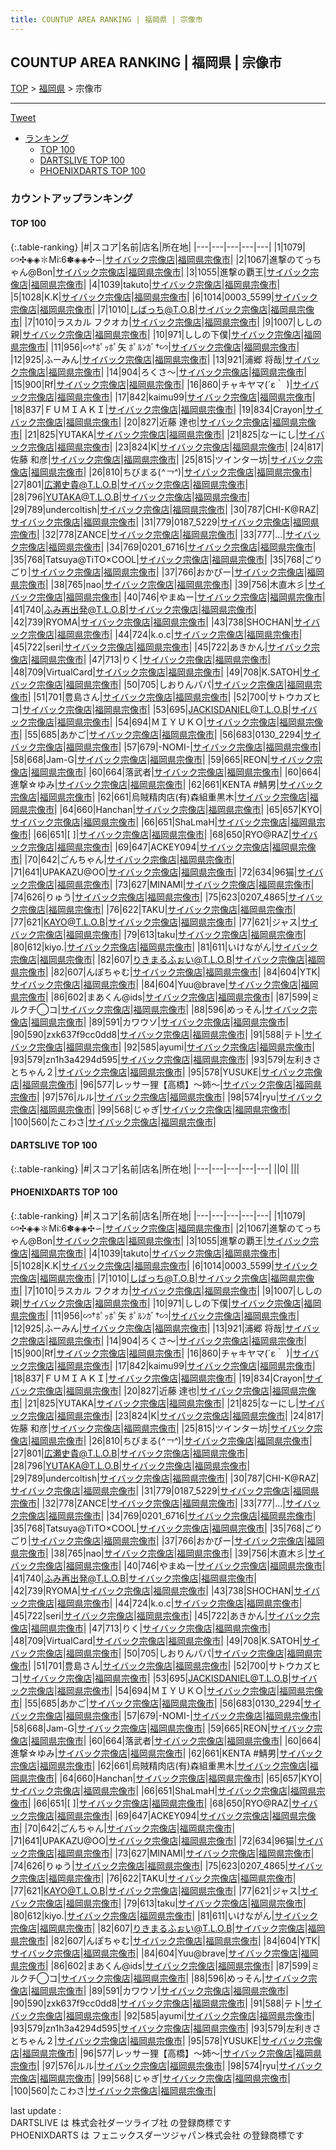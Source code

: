 ```yaml
---
title: COUNTUP AREA RANKING | 福岡県 | 宗像市
---
```

## COUNTUP AREA RANKING | 福岡県 | 宗像市

[TOP](/darts/rank/) > [福岡県](/darts/rank/福岡県/) > 宗像市

___

<a href="https://twitter.com/share?ref_src=twsrc%5Etfw" data-text="COUNTUP AREA RANKING | 福岡県宗像市" class="twitter-share-button" data-hashtags="DARTSLIVE,PHOENIXDARTS,darts,ダーツ" data-show-count="false">Tweet</a>

* [ランキング](#カウントアップランキング)
    * [TOP 100](#top-100)
    * [DARTSLIVE TOP 100](#dartslive-top-100)
    * [PHOENIXDARTS TOP 100](#phoenixdarts-top-100)

### カウントアップランキング

#### TOP 100



{:.table-ranking}
|#|スコア|名前|店名|所在地|
|---|---|---|---|---|
|1|1079|<span class="rank-name-pd">∽✣◈◈✽Mi∶6✽◈◈✣∽</span>|<a href="https://vs.phoenixdarts.com/jp/shop/shopDetailInfo/s_51515?s_seq=51515">サイバック宗像店</a>|<a href="/darts/rank/福岡県/宗像市">福岡県宗像市</a>|
|2|1067|<span class="rank-name-pd">進撃のてっちゃん@Bon</span>|<a href="https://vs.phoenixdarts.com/jp/shop/shopDetailInfo/s_51515?s_seq=51515">サイバック宗像店</a>|<a href="/darts/rank/福岡県/宗像市">福岡県宗像市</a>|
|3|1055|<span class="rank-name-pd">進撃の覇王</span>|<a href="https://vs.phoenixdarts.com/jp/shop/shopDetailInfo/s_51515?s_seq=51515">サイバック宗像店</a>|<a href="/darts/rank/福岡県/宗像市">福岡県宗像市</a>|
|4|1039|<span class="rank-name-pd">takuto</span>|<a href="https://vs.phoenixdarts.com/jp/shop/shopDetailInfo/s_51515?s_seq=51515">サイバック宗像店</a>|<a href="/darts/rank/福岡県/宗像市">福岡県宗像市</a>|
|5|1028|<span class="rank-name-pd">K.K</span>|<a href="https://vs.phoenixdarts.com/jp/shop/shopDetailInfo/s_51515?s_seq=51515">サイバック宗像店</a>|<a href="/darts/rank/福岡県/宗像市">福岡県宗像市</a>|
|6|1014|<span class="rank-name-pd">0003_5599</span>|<a href="https://vs.phoenixdarts.com/jp/shop/shopDetailInfo/s_51515?s_seq=51515">サイバック宗像店</a>|<a href="/darts/rank/福岡県/宗像市">福岡県宗像市</a>|
|7|1010|<span class="rank-name-pd">しばっち@T.O.B</span>|<a href="https://vs.phoenixdarts.com/jp/shop/shopDetailInfo/s_51515?s_seq=51515">サイバック宗像店</a>|<a href="/darts/rank/福岡県/宗像市">福岡県宗像市</a>|
|7|1010|<span class="rank-name-pd">ラスカル フクオカ</span>|<a href="https://vs.phoenixdarts.com/jp/shop/shopDetailInfo/s_51515?s_seq=51515">サイバック宗像店</a>|<a href="/darts/rank/福岡県/宗像市">福岡県宗像市</a>|
|9|1007|<span class="rank-name-pd">ししの親</span>|<a href="https://vs.phoenixdarts.com/jp/shop/shopDetailInfo/s_51515?s_seq=51515">サイバック宗像店</a>|<a href="/darts/rank/福岡県/宗像市">福岡県宗像市</a>|
|10|971|<span class="rank-name-pd">ししの下僕</span>|<a href="https://vs.phoenixdarts.com/jp/shop/shopDetailInfo/s_51515?s_seq=51515">サイバック宗像店</a>|<a href="/darts/rank/福岡県/宗像市">福岡県宗像市</a>|
|11|956|<span class="rank-name-pd">∽†ﾎﾟｯﾎﾟ矢 ﾎﾟﾙﾝｶﾞ†∽</span>|<a href="https://vs.phoenixdarts.com/jp/shop/shopDetailInfo/s_51515?s_seq=51515">サイバック宗像店</a>|<a href="/darts/rank/福岡県/宗像市">福岡県宗像市</a>|
|12|925|<span class="rank-name-pd">ふーみん</span>|<a href="https://vs.phoenixdarts.com/jp/shop/shopDetailInfo/s_51515?s_seq=51515">サイバック宗像店</a>|<a href="/darts/rank/福岡県/宗像市">福岡県宗像市</a>|
|13|921|<span class="rank-name-pd"><span class="pro-icon-pd"></span>浦郷 将哉</span>|<a href="https://vs.phoenixdarts.com/jp/shop/shopDetailInfo/s_51515?s_seq=51515">サイバック宗像店</a>|<a href="/darts/rank/福岡県/宗像市">福岡県宗像市</a>|
|14|904|<span class="rank-name-pd">ろくさ〜</span>|<a href="https://vs.phoenixdarts.com/jp/shop/shopDetailInfo/s_51515?s_seq=51515">サイバック宗像店</a>|<a href="/darts/rank/福岡県/宗像市">福岡県宗像市</a>|
|15|900|<span class="rank-name-pd">Rf</span>|<a href="https://vs.phoenixdarts.com/jp/shop/shopDetailInfo/s_51515?s_seq=51515">サイバック宗像店</a>|<a href="/darts/rank/福岡県/宗像市">福岡県宗像市</a>|
|16|860|<span class="rank-name-pd">チャキヤマ(´ε｀ )</span>|<a href="https://vs.phoenixdarts.com/jp/shop/shopDetailInfo/s_51515?s_seq=51515">サイバック宗像店</a>|<a href="/darts/rank/福岡県/宗像市">福岡県宗像市</a>|
|17|842|<span class="rank-name-pd">kaimu99</span>|<a href="https://vs.phoenixdarts.com/jp/shop/shopDetailInfo/s_51515?s_seq=51515">サイバック宗像店</a>|<a href="/darts/rank/福岡県/宗像市">福岡県宗像市</a>|
|18|837|<span class="rank-name-pd">ＦＵＭＩＡＫＩ</span>|<a href="https://vs.phoenixdarts.com/jp/shop/shopDetailInfo/s_51515?s_seq=51515">サイバック宗像店</a>|<a href="/darts/rank/福岡県/宗像市">福岡県宗像市</a>|
|19|834|<span class="rank-name-pd">Crayon</span>|<a href="https://vs.phoenixdarts.com/jp/shop/shopDetailInfo/s_51515?s_seq=51515">サイバック宗像店</a>|<a href="/darts/rank/福岡県/宗像市">福岡県宗像市</a>|
|20|827|<span class="rank-name-pd"><span class="pro-icon-pd"></span>近藤 達也</span>|<a href="https://vs.phoenixdarts.com/jp/shop/shopDetailInfo/s_51515?s_seq=51515">サイバック宗像店</a>|<a href="/darts/rank/福岡県/宗像市">福岡県宗像市</a>|
|21|825|<span class="rank-name-pd">YUTAKA</span>|<a href="https://vs.phoenixdarts.com/jp/shop/shopDetailInfo/s_51515?s_seq=51515">サイバック宗像店</a>|<a href="/darts/rank/福岡県/宗像市">福岡県宗像市</a>|
|21|825|<span class="rank-name-pd">なーにし</span>|<a href="https://vs.phoenixdarts.com/jp/shop/shopDetailInfo/s_51515?s_seq=51515">サイバック宗像店</a>|<a href="/darts/rank/福岡県/宗像市">福岡県宗像市</a>|
|23|824|<span class="rank-name-pd">K</span>|<a href="https://vs.phoenixdarts.com/jp/shop/shopDetailInfo/s_51515?s_seq=51515">サイバック宗像店</a>|<a href="/darts/rank/福岡県/宗像市">福岡県宗像市</a>|
|24|817|<span class="rank-name-pd"><span class="pro-icon-pd"></span>佐藤 和彦</span>|<a href="https://vs.phoenixdarts.com/jp/shop/shopDetailInfo/s_51515?s_seq=51515">サイバック宗像店</a>|<a href="/darts/rank/福岡県/宗像市">福岡県宗像市</a>|
|25|815|<span class="rank-name-pd">ツインター坊</span>|<a href="https://vs.phoenixdarts.com/jp/shop/shopDetailInfo/s_51515?s_seq=51515">サイバック宗像店</a>|<a href="/darts/rank/福岡県/宗像市">福岡県宗像市</a>|
|26|810|<span class="rank-name-pd">ちびまる(*^￢^*)</span>|<a href="https://vs.phoenixdarts.com/jp/shop/shopDetailInfo/s_51515?s_seq=51515">サイバック宗像店</a>|<a href="/darts/rank/福岡県/宗像市">福岡県宗像市</a>|
|27|801|<span class="rank-name-pd">広瀬史貴@T.L.O.B</span>|<a href="https://vs.phoenixdarts.com/jp/shop/shopDetailInfo/s_51515?s_seq=51515">サイバック宗像店</a>|<a href="/darts/rank/福岡県/宗像市">福岡県宗像市</a>|
|28|796|<span class="rank-name-pd">YUTAKA@T.L.O.B</span>|<a href="https://vs.phoenixdarts.com/jp/shop/shopDetailInfo/s_51515?s_seq=51515">サイバック宗像店</a>|<a href="/darts/rank/福岡県/宗像市">福岡県宗像市</a>|
|29|789|<span class="rank-name-pd">undercoltish</span>|<a href="https://vs.phoenixdarts.com/jp/shop/shopDetailInfo/s_51515?s_seq=51515">サイバック宗像店</a>|<a href="/darts/rank/福岡県/宗像市">福岡県宗像市</a>|
|30|787|<span class="rank-name-pd">CHI-K@RAZ</span>|<a href="https://vs.phoenixdarts.com/jp/shop/shopDetailInfo/s_51515?s_seq=51515">サイバック宗像店</a>|<a href="/darts/rank/福岡県/宗像市">福岡県宗像市</a>|
|31|779|<span class="rank-name-pd">0187_5229</span>|<a href="https://vs.phoenixdarts.com/jp/shop/shopDetailInfo/s_51515?s_seq=51515">サイバック宗像店</a>|<a href="/darts/rank/福岡県/宗像市">福岡県宗像市</a>|
|32|778|<span class="rank-name-pd">ZANCE</span>|<a href="https://vs.phoenixdarts.com/jp/shop/shopDetailInfo/s_51515?s_seq=51515">サイバック宗像店</a>|<a href="/darts/rank/福岡県/宗像市">福岡県宗像市</a>|
|33|777|<span class="rank-name-pd">...</span>|<a href="https://vs.phoenixdarts.com/jp/shop/shopDetailInfo/s_51515?s_seq=51515">サイバック宗像店</a>|<a href="/darts/rank/福岡県/宗像市">福岡県宗像市</a>|
|34|769|<span class="rank-name-pd">0201_6716</span>|<a href="https://vs.phoenixdarts.com/jp/shop/shopDetailInfo/s_51515?s_seq=51515">サイバック宗像店</a>|<a href="/darts/rank/福岡県/宗像市">福岡県宗像市</a>|
|35|768|<span class="rank-name-pd">Tatsuya@TiTO×COOL</span>|<a href="https://vs.phoenixdarts.com/jp/shop/shopDetailInfo/s_51515?s_seq=51515">サイバック宗像店</a>|<a href="/darts/rank/福岡県/宗像市">福岡県宗像市</a>|
|35|768|<span class="rank-name-pd">ごりごり</span>|<a href="https://vs.phoenixdarts.com/jp/shop/shopDetailInfo/s_51515?s_seq=51515">サイバック宗像店</a>|<a href="/darts/rank/福岡県/宗像市">福岡県宗像市</a>|
|37|766|<span class="rank-name-pd">おかぴー</span>|<a href="https://vs.phoenixdarts.com/jp/shop/shopDetailInfo/s_51515?s_seq=51515">サイバック宗像店</a>|<a href="/darts/rank/福岡県/宗像市">福岡県宗像市</a>|
|38|765|<span class="rank-name-pd">nao</span>|<a href="https://vs.phoenixdarts.com/jp/shop/shopDetailInfo/s_51515?s_seq=51515">サイバック宗像店</a>|<a href="/darts/rank/福岡県/宗像市">福岡県宗像市</a>|
|39|756|<span class="rank-name-pd">木直木彡</span>|<a href="https://vs.phoenixdarts.com/jp/shop/shopDetailInfo/s_51515?s_seq=51515">サイバック宗像店</a>|<a href="/darts/rank/福岡県/宗像市">福岡県宗像市</a>|
|40|746|<span class="rank-name-pd">やまぬー</span>|<a href="https://vs.phoenixdarts.com/jp/shop/shopDetailInfo/s_51515?s_seq=51515">サイバック宗像店</a>|<a href="/darts/rank/福岡県/宗像市">福岡県宗像市</a>|
|41|740|<span class="rank-name-pd">ふみ再出発@T.L.O.B</span>|<a href="https://vs.phoenixdarts.com/jp/shop/shopDetailInfo/s_51515?s_seq=51515">サイバック宗像店</a>|<a href="/darts/rank/福岡県/宗像市">福岡県宗像市</a>|
|42|739|<span class="rank-name-pd">RYOMA</span>|<a href="https://vs.phoenixdarts.com/jp/shop/shopDetailInfo/s_51515?s_seq=51515">サイバック宗像店</a>|<a href="/darts/rank/福岡県/宗像市">福岡県宗像市</a>|
|43|738|<span class="rank-name-pd">SHOCHAN</span>|<a href="https://vs.phoenixdarts.com/jp/shop/shopDetailInfo/s_51515?s_seq=51515">サイバック宗像店</a>|<a href="/darts/rank/福岡県/宗像市">福岡県宗像市</a>|
|44|724|<span class="rank-name-pd">k.o.c</span>|<a href="https://vs.phoenixdarts.com/jp/shop/shopDetailInfo/s_51515?s_seq=51515">サイバック宗像店</a>|<a href="/darts/rank/福岡県/宗像市">福岡県宗像市</a>|
|45|722|<span class="rank-name-pd">seri</span>|<a href="https://vs.phoenixdarts.com/jp/shop/shopDetailInfo/s_51515?s_seq=51515">サイバック宗像店</a>|<a href="/darts/rank/福岡県/宗像市">福岡県宗像市</a>|
|45|722|<span class="rank-name-pd">あきかん</span>|<a href="https://vs.phoenixdarts.com/jp/shop/shopDetailInfo/s_51515?s_seq=51515">サイバック宗像店</a>|<a href="/darts/rank/福岡県/宗像市">福岡県宗像市</a>|
|47|713|<span class="rank-name-pd">りく</span>|<a href="https://vs.phoenixdarts.com/jp/shop/shopDetailInfo/s_51515?s_seq=51515">サイバック宗像店</a>|<a href="/darts/rank/福岡県/宗像市">福岡県宗像市</a>|
|48|709|<span class="rank-name-pd">VirtualCard</span>|<a href="https://vs.phoenixdarts.com/jp/shop/shopDetailInfo/s_51515?s_seq=51515">サイバック宗像店</a>|<a href="/darts/rank/福岡県/宗像市">福岡県宗像市</a>|
|49|708|<span class="rank-name-pd">K.SATOH</span>|<a href="https://vs.phoenixdarts.com/jp/shop/shopDetailInfo/s_51515?s_seq=51515">サイバック宗像店</a>|<a href="/darts/rank/福岡県/宗像市">福岡県宗像市</a>|
|50|705|<span class="rank-name-pd">しおりんパパ</span>|<a href="https://vs.phoenixdarts.com/jp/shop/shopDetailInfo/s_51515?s_seq=51515">サイバック宗像店</a>|<a href="/darts/rank/福岡県/宗像市">福岡県宗像市</a>|
|51|701|<span class="rank-name-pd">豊島さん</span>|<a href="https://vs.phoenixdarts.com/jp/shop/shopDetailInfo/s_51515?s_seq=51515">サイバック宗像店</a>|<a href="/darts/rank/福岡県/宗像市">福岡県宗像市</a>|
|52|700|<span class="rank-name-pd">サトウカズヒコ</span>|<a href="https://vs.phoenixdarts.com/jp/shop/shopDetailInfo/s_51515?s_seq=51515">サイバック宗像店</a>|<a href="/darts/rank/福岡県/宗像市">福岡県宗像市</a>|
|53|695|<span class="rank-name-pd">JACKISDANIEL@T.L.O.B</span>|<a href="https://vs.phoenixdarts.com/jp/shop/shopDetailInfo/s_51515?s_seq=51515">サイバック宗像店</a>|<a href="/darts/rank/福岡県/宗像市">福岡県宗像市</a>|
|54|694|<span class="rank-name-pd">ＭＩＹＵＫＯ</span>|<a href="https://vs.phoenixdarts.com/jp/shop/shopDetailInfo/s_51515?s_seq=51515">サイバック宗像店</a>|<a href="/darts/rank/福岡県/宗像市">福岡県宗像市</a>|
|55|685|<span class="rank-name-pd">あかご</span>|<a href="https://vs.phoenixdarts.com/jp/shop/shopDetailInfo/s_51515?s_seq=51515">サイバック宗像店</a>|<a href="/darts/rank/福岡県/宗像市">福岡県宗像市</a>|
|56|683|<span class="rank-name-pd">0130_2294</span>|<a href="https://vs.phoenixdarts.com/jp/shop/shopDetailInfo/s_51515?s_seq=51515">サイバック宗像店</a>|<a href="/darts/rank/福岡県/宗像市">福岡県宗像市</a>|
|57|679|<span class="rank-name-pd">-NOMI-</span>|<a href="https://vs.phoenixdarts.com/jp/shop/shopDetailInfo/s_51515?s_seq=51515">サイバック宗像店</a>|<a href="/darts/rank/福岡県/宗像市">福岡県宗像市</a>|
|58|668|<span class="rank-name-pd">Jam-G</span>|<a href="https://vs.phoenixdarts.com/jp/shop/shopDetailInfo/s_51515?s_seq=51515">サイバック宗像店</a>|<a href="/darts/rank/福岡県/宗像市">福岡県宗像市</a>|
|59|665|<span class="rank-name-pd">REON</span>|<a href="https://vs.phoenixdarts.com/jp/shop/shopDetailInfo/s_51515?s_seq=51515">サイバック宗像店</a>|<a href="/darts/rank/福岡県/宗像市">福岡県宗像市</a>|
|60|664|<span class="rank-name-pd">落武者</span>|<a href="https://vs.phoenixdarts.com/jp/shop/shopDetailInfo/s_51515?s_seq=51515">サイバック宗像店</a>|<a href="/darts/rank/福岡県/宗像市">福岡県宗像市</a>|
|60|664|<span class="rank-name-pd">進撃‪☆ゆみ</span>|<a href="https://vs.phoenixdarts.com/jp/shop/shopDetailInfo/s_51515?s_seq=51515">サイバック宗像店</a>|<a href="/darts/rank/福岡県/宗像市">福岡県宗像市</a>|
|62|661|<span class="rank-name-pd">KENTA #鯖男</span>|<a href="https://vs.phoenixdarts.com/jp/shop/shopDetailInfo/s_51515?s_seq=51515">サイバック宗像店</a>|<a href="/darts/rank/福岡県/宗像市">福岡県宗像市</a>|
|62|661|<span class="rank-name-pd">烏賊精肉店(有)森組重黒木</span>|<a href="https://vs.phoenixdarts.com/jp/shop/shopDetailInfo/s_51515?s_seq=51515">サイバック宗像店</a>|<a href="/darts/rank/福岡県/宗像市">福岡県宗像市</a>|
|64|660|<span class="rank-name-pd">Hanchan</span>|<a href="https://vs.phoenixdarts.com/jp/shop/shopDetailInfo/s_51515?s_seq=51515">サイバック宗像店</a>|<a href="/darts/rank/福岡県/宗像市">福岡県宗像市</a>|
|65|657|<span class="rank-name-pd">KYO</span>|<a href="https://vs.phoenixdarts.com/jp/shop/shopDetailInfo/s_51515?s_seq=51515">サイバック宗像店</a>|<a href="/darts/rank/福岡県/宗像市">福岡県宗像市</a>|
|66|651|<span class="rank-name-pd">ShaLmaH</span>|<a href="https://vs.phoenixdarts.com/jp/shop/shopDetailInfo/s_51515?s_seq=51515">サイバック宗像店</a>|<a href="/darts/rank/福岡県/宗像市">福岡県宗像市</a>|
|66|651|<span class="rank-name-pd">[  ]</span>|<a href="https://vs.phoenixdarts.com/jp/shop/shopDetailInfo/s_51515?s_seq=51515">サイバック宗像店</a>|<a href="/darts/rank/福岡県/宗像市">福岡県宗像市</a>|
|68|650|<span class="rank-name-pd">RYO@RAZ</span>|<a href="https://vs.phoenixdarts.com/jp/shop/shopDetailInfo/s_51515?s_seq=51515">サイバック宗像店</a>|<a href="/darts/rank/福岡県/宗像市">福岡県宗像市</a>|
|69|647|<span class="rank-name-pd">ACKEY094</span>|<a href="https://vs.phoenixdarts.com/jp/shop/shopDetailInfo/s_51515?s_seq=51515">サイバック宗像店</a>|<a href="/darts/rank/福岡県/宗像市">福岡県宗像市</a>|
|70|642|<span class="rank-name-pd">ごんちゃん</span>|<a href="https://vs.phoenixdarts.com/jp/shop/shopDetailInfo/s_51515?s_seq=51515">サイバック宗像店</a>|<a href="/darts/rank/福岡県/宗像市">福岡県宗像市</a>|
|71|641|<span class="rank-name-pd">UPAKAZU@OO</span>|<a href="https://vs.phoenixdarts.com/jp/shop/shopDetailInfo/s_51515?s_seq=51515">サイバック宗像店</a>|<a href="/darts/rank/福岡県/宗像市">福岡県宗像市</a>|
|72|634|<span class="rank-name-pd">96猫</span>|<a href="https://vs.phoenixdarts.com/jp/shop/shopDetailInfo/s_51515?s_seq=51515">サイバック宗像店</a>|<a href="/darts/rank/福岡県/宗像市">福岡県宗像市</a>|
|73|627|<span class="rank-name-pd">MINAMI</span>|<a href="https://vs.phoenixdarts.com/jp/shop/shopDetailInfo/s_51515?s_seq=51515">サイバック宗像店</a>|<a href="/darts/rank/福岡県/宗像市">福岡県宗像市</a>|
|74|626|<span class="rank-name-pd">りゅう</span>|<a href="https://vs.phoenixdarts.com/jp/shop/shopDetailInfo/s_51515?s_seq=51515">サイバック宗像店</a>|<a href="/darts/rank/福岡県/宗像市">福岡県宗像市</a>|
|75|623|<span class="rank-name-pd">0207_4865</span>|<a href="https://vs.phoenixdarts.com/jp/shop/shopDetailInfo/s_51515?s_seq=51515">サイバック宗像店</a>|<a href="/darts/rank/福岡県/宗像市">福岡県宗像市</a>|
|76|622|<span class="rank-name-pd">TAKU</span>|<a href="https://vs.phoenixdarts.com/jp/shop/shopDetailInfo/s_51515?s_seq=51515">サイバック宗像店</a>|<a href="/darts/rank/福岡県/宗像市">福岡県宗像市</a>|
|77|621|<span class="rank-name-pd">KAYO@T.L.O.B</span>|<a href="https://vs.phoenixdarts.com/jp/shop/shopDetailInfo/s_51515?s_seq=51515">サイバック宗像店</a>|<a href="/darts/rank/福岡県/宗像市">福岡県宗像市</a>|
|77|621|<span class="rank-name-pd">ジャス</span>|<a href="https://vs.phoenixdarts.com/jp/shop/shopDetailInfo/s_51515?s_seq=51515">サイバック宗像店</a>|<a href="/darts/rank/福岡県/宗像市">福岡県宗像市</a>|
|79|613|<span class="rank-name-pd">taku</span>|<a href="https://vs.phoenixdarts.com/jp/shop/shopDetailInfo/s_51515?s_seq=51515">サイバック宗像店</a>|<a href="/darts/rank/福岡県/宗像市">福岡県宗像市</a>|
|80|612|<span class="rank-name-pd">kiyo.</span>|<a href="https://vs.phoenixdarts.com/jp/shop/shopDetailInfo/s_51515?s_seq=51515">サイバック宗像店</a>|<a href="/darts/rank/福岡県/宗像市">福岡県宗像市</a>|
|81|611|<span class="rank-name-pd">いけながん</span>|<a href="https://vs.phoenixdarts.com/jp/shop/shopDetailInfo/s_51515?s_seq=51515">サイバック宗像店</a>|<a href="/darts/rank/福岡県/宗像市">福岡県宗像市</a>|
|82|607|<span class="rank-name-pd">りきまるふぉい@T.L.O.B</span>|<a href="https://vs.phoenixdarts.com/jp/shop/shopDetailInfo/s_51515?s_seq=51515">サイバック宗像店</a>|<a href="/darts/rank/福岡県/宗像市">福岡県宗像市</a>|
|82|607|<span class="rank-name-pd">んぽちゃむ</span>|<a href="https://vs.phoenixdarts.com/jp/shop/shopDetailInfo/s_51515?s_seq=51515">サイバック宗像店</a>|<a href="/darts/rank/福岡県/宗像市">福岡県宗像市</a>|
|84|604|<span class="rank-name-pd">YTK</span>|<a href="https://vs.phoenixdarts.com/jp/shop/shopDetailInfo/s_51515?s_seq=51515">サイバック宗像店</a>|<a href="/darts/rank/福岡県/宗像市">福岡県宗像市</a>|
|84|604|<span class="rank-name-pd">Yuu@brave</span>|<a href="https://vs.phoenixdarts.com/jp/shop/shopDetailInfo/s_51515?s_seq=51515">サイバック宗像店</a>|<a href="/darts/rank/福岡県/宗像市">福岡県宗像市</a>|
|86|602|<span class="rank-name-pd">まあくん@ids</span>|<a href="https://vs.phoenixdarts.com/jp/shop/shopDetailInfo/s_51515?s_seq=51515">サイバック宗像店</a>|<a href="/darts/rank/福岡県/宗像市">福岡県宗像市</a>|
|87|599|<span class="rank-name-pd">ミルクチ◯コ</span>|<a href="https://vs.phoenixdarts.com/jp/shop/shopDetailInfo/s_51515?s_seq=51515">サイバック宗像店</a>|<a href="/darts/rank/福岡県/宗像市">福岡県宗像市</a>|
|88|596|<span class="rank-name-pd">めっそん</span>|<a href="https://vs.phoenixdarts.com/jp/shop/shopDetailInfo/s_51515?s_seq=51515">サイバック宗像店</a>|<a href="/darts/rank/福岡県/宗像市">福岡県宗像市</a>|
|89|591|<span class="rank-name-pd">カワウソ</span>|<a href="https://vs.phoenixdarts.com/jp/shop/shopDetailInfo/s_51515?s_seq=51515">サイバック宗像店</a>|<a href="/darts/rank/福岡県/宗像市">福岡県宗像市</a>|
|90|590|<span class="rank-name-pd">zxk637f9cc0dd8</span>|<a href="https://vs.phoenixdarts.com/jp/shop/shopDetailInfo/s_51515?s_seq=51515">サイバック宗像店</a>|<a href="/darts/rank/福岡県/宗像市">福岡県宗像市</a>|
|91|588|<span class="rank-name-pd">テト</span>|<a href="https://vs.phoenixdarts.com/jp/shop/shopDetailInfo/s_51515?s_seq=51515">サイバック宗像店</a>|<a href="/darts/rank/福岡県/宗像市">福岡県宗像市</a>|
|92|585|<span class="rank-name-pd">ayumi</span>|<a href="https://vs.phoenixdarts.com/jp/shop/shopDetailInfo/s_51515?s_seq=51515">サイバック宗像店</a>|<a href="/darts/rank/福岡県/宗像市">福岡県宗像市</a>|
|93|579|<span class="rank-name-pd">zn1h3a4294d595</span>|<a href="https://vs.phoenixdarts.com/jp/shop/shopDetailInfo/s_51515?s_seq=51515">サイバック宗像店</a>|<a href="/darts/rank/福岡県/宗像市">福岡県宗像市</a>|
|93|579|<span class="rank-name-pd">左利きさとちゃん２</span>|<a href="https://vs.phoenixdarts.com/jp/shop/shopDetailInfo/s_51515?s_seq=51515">サイバック宗像店</a>|<a href="/darts/rank/福岡県/宗像市">福岡県宗像市</a>|
|95|578|<span class="rank-name-pd">YUSUKE</span>|<a href="https://vs.phoenixdarts.com/jp/shop/shopDetailInfo/s_51515?s_seq=51515">サイバック宗像店</a>|<a href="/darts/rank/福岡県/宗像市">福岡県宗像市</a>|
|96|577|<span class="rank-name-pd">レッサー狸【高橋】～姉～</span>|<a href="https://vs.phoenixdarts.com/jp/shop/shopDetailInfo/s_51515?s_seq=51515">サイバック宗像店</a>|<a href="/darts/rank/福岡県/宗像市">福岡県宗像市</a>|
|97|576|<span class="rank-name-pd">ルル</span>|<a href="https://vs.phoenixdarts.com/jp/shop/shopDetailInfo/s_51515?s_seq=51515">サイバック宗像店</a>|<a href="/darts/rank/福岡県/宗像市">福岡県宗像市</a>|
|98|574|<span class="rank-name-pd">ryu</span>|<a href="https://vs.phoenixdarts.com/jp/shop/shopDetailInfo/s_51515?s_seq=51515">サイバック宗像店</a>|<a href="/darts/rank/福岡県/宗像市">福岡県宗像市</a>|
|99|568|<span class="rank-name-pd">じゃぎ</span>|<a href="https://vs.phoenixdarts.com/jp/shop/shopDetailInfo/s_51515?s_seq=51515">サイバック宗像店</a>|<a href="/darts/rank/福岡県/宗像市">福岡県宗像市</a>|
|100|560|<span class="rank-name-pd">たこわさ</span>|<a href="https://vs.phoenixdarts.com/jp/shop/shopDetailInfo/s_51515?s_seq=51515">サイバック宗像店</a>|<a href="/darts/rank/福岡県/宗像市">福岡県宗像市</a>|


#### DARTSLIVE TOP 100



{:.table-ranking}
|#|スコア|名前|店名|所在地|
|---|---|---|---|---|
||0|<span class="rank-name-dl"> </span>|<a href=""></a>|<a href="/darts/rank//"></a>|


#### PHOENIXDARTS TOP 100



{:.table-ranking}
|#|スコア|名前|店名|所在地|
|---|---|---|---|---|
|1|1079|<span class="rank-name-pd">∽✣◈◈✽Mi∶6✽◈◈✣∽</span>|<a href="https://vs.phoenixdarts.com/jp/shop/shopDetailInfo/s_51515?s_seq=51515">サイバック宗像店</a>|<a href="/darts/rank/福岡県/宗像市">福岡県宗像市</a>|
|2|1067|<span class="rank-name-pd">進撃のてっちゃん@Bon</span>|<a href="https://vs.phoenixdarts.com/jp/shop/shopDetailInfo/s_51515?s_seq=51515">サイバック宗像店</a>|<a href="/darts/rank/福岡県/宗像市">福岡県宗像市</a>|
|3|1055|<span class="rank-name-pd">進撃の覇王</span>|<a href="https://vs.phoenixdarts.com/jp/shop/shopDetailInfo/s_51515?s_seq=51515">サイバック宗像店</a>|<a href="/darts/rank/福岡県/宗像市">福岡県宗像市</a>|
|4|1039|<span class="rank-name-pd">takuto</span>|<a href="https://vs.phoenixdarts.com/jp/shop/shopDetailInfo/s_51515?s_seq=51515">サイバック宗像店</a>|<a href="/darts/rank/福岡県/宗像市">福岡県宗像市</a>|
|5|1028|<span class="rank-name-pd">K.K</span>|<a href="https://vs.phoenixdarts.com/jp/shop/shopDetailInfo/s_51515?s_seq=51515">サイバック宗像店</a>|<a href="/darts/rank/福岡県/宗像市">福岡県宗像市</a>|
|6|1014|<span class="rank-name-pd">0003_5599</span>|<a href="https://vs.phoenixdarts.com/jp/shop/shopDetailInfo/s_51515?s_seq=51515">サイバック宗像店</a>|<a href="/darts/rank/福岡県/宗像市">福岡県宗像市</a>|
|7|1010|<span class="rank-name-pd">しばっち@T.O.B</span>|<a href="https://vs.phoenixdarts.com/jp/shop/shopDetailInfo/s_51515?s_seq=51515">サイバック宗像店</a>|<a href="/darts/rank/福岡県/宗像市">福岡県宗像市</a>|
|7|1010|<span class="rank-name-pd">ラスカル フクオカ</span>|<a href="https://vs.phoenixdarts.com/jp/shop/shopDetailInfo/s_51515?s_seq=51515">サイバック宗像店</a>|<a href="/darts/rank/福岡県/宗像市">福岡県宗像市</a>|
|9|1007|<span class="rank-name-pd">ししの親</span>|<a href="https://vs.phoenixdarts.com/jp/shop/shopDetailInfo/s_51515?s_seq=51515">サイバック宗像店</a>|<a href="/darts/rank/福岡県/宗像市">福岡県宗像市</a>|
|10|971|<span class="rank-name-pd">ししの下僕</span>|<a href="https://vs.phoenixdarts.com/jp/shop/shopDetailInfo/s_51515?s_seq=51515">サイバック宗像店</a>|<a href="/darts/rank/福岡県/宗像市">福岡県宗像市</a>|
|11|956|<span class="rank-name-pd">∽†ﾎﾟｯﾎﾟ矢 ﾎﾟﾙﾝｶﾞ†∽</span>|<a href="https://vs.phoenixdarts.com/jp/shop/shopDetailInfo/s_51515?s_seq=51515">サイバック宗像店</a>|<a href="/darts/rank/福岡県/宗像市">福岡県宗像市</a>|
|12|925|<span class="rank-name-pd">ふーみん</span>|<a href="https://vs.phoenixdarts.com/jp/shop/shopDetailInfo/s_51515?s_seq=51515">サイバック宗像店</a>|<a href="/darts/rank/福岡県/宗像市">福岡県宗像市</a>|
|13|921|<span class="rank-name-pd"><span class="pro-icon-pd"></span>浦郷 将哉</span>|<a href="https://vs.phoenixdarts.com/jp/shop/shopDetailInfo/s_51515?s_seq=51515">サイバック宗像店</a>|<a href="/darts/rank/福岡県/宗像市">福岡県宗像市</a>|
|14|904|<span class="rank-name-pd">ろくさ〜</span>|<a href="https://vs.phoenixdarts.com/jp/shop/shopDetailInfo/s_51515?s_seq=51515">サイバック宗像店</a>|<a href="/darts/rank/福岡県/宗像市">福岡県宗像市</a>|
|15|900|<span class="rank-name-pd">Rf</span>|<a href="https://vs.phoenixdarts.com/jp/shop/shopDetailInfo/s_51515?s_seq=51515">サイバック宗像店</a>|<a href="/darts/rank/福岡県/宗像市">福岡県宗像市</a>|
|16|860|<span class="rank-name-pd">チャキヤマ(´ε｀ )</span>|<a href="https://vs.phoenixdarts.com/jp/shop/shopDetailInfo/s_51515?s_seq=51515">サイバック宗像店</a>|<a href="/darts/rank/福岡県/宗像市">福岡県宗像市</a>|
|17|842|<span class="rank-name-pd">kaimu99</span>|<a href="https://vs.phoenixdarts.com/jp/shop/shopDetailInfo/s_51515?s_seq=51515">サイバック宗像店</a>|<a href="/darts/rank/福岡県/宗像市">福岡県宗像市</a>|
|18|837|<span class="rank-name-pd">ＦＵＭＩＡＫＩ</span>|<a href="https://vs.phoenixdarts.com/jp/shop/shopDetailInfo/s_51515?s_seq=51515">サイバック宗像店</a>|<a href="/darts/rank/福岡県/宗像市">福岡県宗像市</a>|
|19|834|<span class="rank-name-pd">Crayon</span>|<a href="https://vs.phoenixdarts.com/jp/shop/shopDetailInfo/s_51515?s_seq=51515">サイバック宗像店</a>|<a href="/darts/rank/福岡県/宗像市">福岡県宗像市</a>|
|20|827|<span class="rank-name-pd"><span class="pro-icon-pd"></span>近藤 達也</span>|<a href="https://vs.phoenixdarts.com/jp/shop/shopDetailInfo/s_51515?s_seq=51515">サイバック宗像店</a>|<a href="/darts/rank/福岡県/宗像市">福岡県宗像市</a>|
|21|825|<span class="rank-name-pd">YUTAKA</span>|<a href="https://vs.phoenixdarts.com/jp/shop/shopDetailInfo/s_51515?s_seq=51515">サイバック宗像店</a>|<a href="/darts/rank/福岡県/宗像市">福岡県宗像市</a>|
|21|825|<span class="rank-name-pd">なーにし</span>|<a href="https://vs.phoenixdarts.com/jp/shop/shopDetailInfo/s_51515?s_seq=51515">サイバック宗像店</a>|<a href="/darts/rank/福岡県/宗像市">福岡県宗像市</a>|
|23|824|<span class="rank-name-pd">K</span>|<a href="https://vs.phoenixdarts.com/jp/shop/shopDetailInfo/s_51515?s_seq=51515">サイバック宗像店</a>|<a href="/darts/rank/福岡県/宗像市">福岡県宗像市</a>|
|24|817|<span class="rank-name-pd"><span class="pro-icon-pd"></span>佐藤 和彦</span>|<a href="https://vs.phoenixdarts.com/jp/shop/shopDetailInfo/s_51515?s_seq=51515">サイバック宗像店</a>|<a href="/darts/rank/福岡県/宗像市">福岡県宗像市</a>|
|25|815|<span class="rank-name-pd">ツインター坊</span>|<a href="https://vs.phoenixdarts.com/jp/shop/shopDetailInfo/s_51515?s_seq=51515">サイバック宗像店</a>|<a href="/darts/rank/福岡県/宗像市">福岡県宗像市</a>|
|26|810|<span class="rank-name-pd">ちびまる(*^￢^*)</span>|<a href="https://vs.phoenixdarts.com/jp/shop/shopDetailInfo/s_51515?s_seq=51515">サイバック宗像店</a>|<a href="/darts/rank/福岡県/宗像市">福岡県宗像市</a>|
|27|801|<span class="rank-name-pd">広瀬史貴@T.L.O.B</span>|<a href="https://vs.phoenixdarts.com/jp/shop/shopDetailInfo/s_51515?s_seq=51515">サイバック宗像店</a>|<a href="/darts/rank/福岡県/宗像市">福岡県宗像市</a>|
|28|796|<span class="rank-name-pd">YUTAKA@T.L.O.B</span>|<a href="https://vs.phoenixdarts.com/jp/shop/shopDetailInfo/s_51515?s_seq=51515">サイバック宗像店</a>|<a href="/darts/rank/福岡県/宗像市">福岡県宗像市</a>|
|29|789|<span class="rank-name-pd">undercoltish</span>|<a href="https://vs.phoenixdarts.com/jp/shop/shopDetailInfo/s_51515?s_seq=51515">サイバック宗像店</a>|<a href="/darts/rank/福岡県/宗像市">福岡県宗像市</a>|
|30|787|<span class="rank-name-pd">CHI-K@RAZ</span>|<a href="https://vs.phoenixdarts.com/jp/shop/shopDetailInfo/s_51515?s_seq=51515">サイバック宗像店</a>|<a href="/darts/rank/福岡県/宗像市">福岡県宗像市</a>|
|31|779|<span class="rank-name-pd">0187_5229</span>|<a href="https://vs.phoenixdarts.com/jp/shop/shopDetailInfo/s_51515?s_seq=51515">サイバック宗像店</a>|<a href="/darts/rank/福岡県/宗像市">福岡県宗像市</a>|
|32|778|<span class="rank-name-pd">ZANCE</span>|<a href="https://vs.phoenixdarts.com/jp/shop/shopDetailInfo/s_51515?s_seq=51515">サイバック宗像店</a>|<a href="/darts/rank/福岡県/宗像市">福岡県宗像市</a>|
|33|777|<span class="rank-name-pd">...</span>|<a href="https://vs.phoenixdarts.com/jp/shop/shopDetailInfo/s_51515?s_seq=51515">サイバック宗像店</a>|<a href="/darts/rank/福岡県/宗像市">福岡県宗像市</a>|
|34|769|<span class="rank-name-pd">0201_6716</span>|<a href="https://vs.phoenixdarts.com/jp/shop/shopDetailInfo/s_51515?s_seq=51515">サイバック宗像店</a>|<a href="/darts/rank/福岡県/宗像市">福岡県宗像市</a>|
|35|768|<span class="rank-name-pd">Tatsuya@TiTO×COOL</span>|<a href="https://vs.phoenixdarts.com/jp/shop/shopDetailInfo/s_51515?s_seq=51515">サイバック宗像店</a>|<a href="/darts/rank/福岡県/宗像市">福岡県宗像市</a>|
|35|768|<span class="rank-name-pd">ごりごり</span>|<a href="https://vs.phoenixdarts.com/jp/shop/shopDetailInfo/s_51515?s_seq=51515">サイバック宗像店</a>|<a href="/darts/rank/福岡県/宗像市">福岡県宗像市</a>|
|37|766|<span class="rank-name-pd">おかぴー</span>|<a href="https://vs.phoenixdarts.com/jp/shop/shopDetailInfo/s_51515?s_seq=51515">サイバック宗像店</a>|<a href="/darts/rank/福岡県/宗像市">福岡県宗像市</a>|
|38|765|<span class="rank-name-pd">nao</span>|<a href="https://vs.phoenixdarts.com/jp/shop/shopDetailInfo/s_51515?s_seq=51515">サイバック宗像店</a>|<a href="/darts/rank/福岡県/宗像市">福岡県宗像市</a>|
|39|756|<span class="rank-name-pd">木直木彡</span>|<a href="https://vs.phoenixdarts.com/jp/shop/shopDetailInfo/s_51515?s_seq=51515">サイバック宗像店</a>|<a href="/darts/rank/福岡県/宗像市">福岡県宗像市</a>|
|40|746|<span class="rank-name-pd">やまぬー</span>|<a href="https://vs.phoenixdarts.com/jp/shop/shopDetailInfo/s_51515?s_seq=51515">サイバック宗像店</a>|<a href="/darts/rank/福岡県/宗像市">福岡県宗像市</a>|
|41|740|<span class="rank-name-pd">ふみ再出発@T.L.O.B</span>|<a href="https://vs.phoenixdarts.com/jp/shop/shopDetailInfo/s_51515?s_seq=51515">サイバック宗像店</a>|<a href="/darts/rank/福岡県/宗像市">福岡県宗像市</a>|
|42|739|<span class="rank-name-pd">RYOMA</span>|<a href="https://vs.phoenixdarts.com/jp/shop/shopDetailInfo/s_51515?s_seq=51515">サイバック宗像店</a>|<a href="/darts/rank/福岡県/宗像市">福岡県宗像市</a>|
|43|738|<span class="rank-name-pd">SHOCHAN</span>|<a href="https://vs.phoenixdarts.com/jp/shop/shopDetailInfo/s_51515?s_seq=51515">サイバック宗像店</a>|<a href="/darts/rank/福岡県/宗像市">福岡県宗像市</a>|
|44|724|<span class="rank-name-pd">k.o.c</span>|<a href="https://vs.phoenixdarts.com/jp/shop/shopDetailInfo/s_51515?s_seq=51515">サイバック宗像店</a>|<a href="/darts/rank/福岡県/宗像市">福岡県宗像市</a>|
|45|722|<span class="rank-name-pd">seri</span>|<a href="https://vs.phoenixdarts.com/jp/shop/shopDetailInfo/s_51515?s_seq=51515">サイバック宗像店</a>|<a href="/darts/rank/福岡県/宗像市">福岡県宗像市</a>|
|45|722|<span class="rank-name-pd">あきかん</span>|<a href="https://vs.phoenixdarts.com/jp/shop/shopDetailInfo/s_51515?s_seq=51515">サイバック宗像店</a>|<a href="/darts/rank/福岡県/宗像市">福岡県宗像市</a>|
|47|713|<span class="rank-name-pd">りく</span>|<a href="https://vs.phoenixdarts.com/jp/shop/shopDetailInfo/s_51515?s_seq=51515">サイバック宗像店</a>|<a href="/darts/rank/福岡県/宗像市">福岡県宗像市</a>|
|48|709|<span class="rank-name-pd">VirtualCard</span>|<a href="https://vs.phoenixdarts.com/jp/shop/shopDetailInfo/s_51515?s_seq=51515">サイバック宗像店</a>|<a href="/darts/rank/福岡県/宗像市">福岡県宗像市</a>|
|49|708|<span class="rank-name-pd">K.SATOH</span>|<a href="https://vs.phoenixdarts.com/jp/shop/shopDetailInfo/s_51515?s_seq=51515">サイバック宗像店</a>|<a href="/darts/rank/福岡県/宗像市">福岡県宗像市</a>|
|50|705|<span class="rank-name-pd">しおりんパパ</span>|<a href="https://vs.phoenixdarts.com/jp/shop/shopDetailInfo/s_51515?s_seq=51515">サイバック宗像店</a>|<a href="/darts/rank/福岡県/宗像市">福岡県宗像市</a>|
|51|701|<span class="rank-name-pd">豊島さん</span>|<a href="https://vs.phoenixdarts.com/jp/shop/shopDetailInfo/s_51515?s_seq=51515">サイバック宗像店</a>|<a href="/darts/rank/福岡県/宗像市">福岡県宗像市</a>|
|52|700|<span class="rank-name-pd">サトウカズヒコ</span>|<a href="https://vs.phoenixdarts.com/jp/shop/shopDetailInfo/s_51515?s_seq=51515">サイバック宗像店</a>|<a href="/darts/rank/福岡県/宗像市">福岡県宗像市</a>|
|53|695|<span class="rank-name-pd">JACKISDANIEL@T.L.O.B</span>|<a href="https://vs.phoenixdarts.com/jp/shop/shopDetailInfo/s_51515?s_seq=51515">サイバック宗像店</a>|<a href="/darts/rank/福岡県/宗像市">福岡県宗像市</a>|
|54|694|<span class="rank-name-pd">ＭＩＹＵＫＯ</span>|<a href="https://vs.phoenixdarts.com/jp/shop/shopDetailInfo/s_51515?s_seq=51515">サイバック宗像店</a>|<a href="/darts/rank/福岡県/宗像市">福岡県宗像市</a>|
|55|685|<span class="rank-name-pd">あかご</span>|<a href="https://vs.phoenixdarts.com/jp/shop/shopDetailInfo/s_51515?s_seq=51515">サイバック宗像店</a>|<a href="/darts/rank/福岡県/宗像市">福岡県宗像市</a>|
|56|683|<span class="rank-name-pd">0130_2294</span>|<a href="https://vs.phoenixdarts.com/jp/shop/shopDetailInfo/s_51515?s_seq=51515">サイバック宗像店</a>|<a href="/darts/rank/福岡県/宗像市">福岡県宗像市</a>|
|57|679|<span class="rank-name-pd">-NOMI-</span>|<a href="https://vs.phoenixdarts.com/jp/shop/shopDetailInfo/s_51515?s_seq=51515">サイバック宗像店</a>|<a href="/darts/rank/福岡県/宗像市">福岡県宗像市</a>|
|58|668|<span class="rank-name-pd">Jam-G</span>|<a href="https://vs.phoenixdarts.com/jp/shop/shopDetailInfo/s_51515?s_seq=51515">サイバック宗像店</a>|<a href="/darts/rank/福岡県/宗像市">福岡県宗像市</a>|
|59|665|<span class="rank-name-pd">REON</span>|<a href="https://vs.phoenixdarts.com/jp/shop/shopDetailInfo/s_51515?s_seq=51515">サイバック宗像店</a>|<a href="/darts/rank/福岡県/宗像市">福岡県宗像市</a>|
|60|664|<span class="rank-name-pd">落武者</span>|<a href="https://vs.phoenixdarts.com/jp/shop/shopDetailInfo/s_51515?s_seq=51515">サイバック宗像店</a>|<a href="/darts/rank/福岡県/宗像市">福岡県宗像市</a>|
|60|664|<span class="rank-name-pd">進撃‪☆ゆみ</span>|<a href="https://vs.phoenixdarts.com/jp/shop/shopDetailInfo/s_51515?s_seq=51515">サイバック宗像店</a>|<a href="/darts/rank/福岡県/宗像市">福岡県宗像市</a>|
|62|661|<span class="rank-name-pd">KENTA #鯖男</span>|<a href="https://vs.phoenixdarts.com/jp/shop/shopDetailInfo/s_51515?s_seq=51515">サイバック宗像店</a>|<a href="/darts/rank/福岡県/宗像市">福岡県宗像市</a>|
|62|661|<span class="rank-name-pd">烏賊精肉店(有)森組重黒木</span>|<a href="https://vs.phoenixdarts.com/jp/shop/shopDetailInfo/s_51515?s_seq=51515">サイバック宗像店</a>|<a href="/darts/rank/福岡県/宗像市">福岡県宗像市</a>|
|64|660|<span class="rank-name-pd">Hanchan</span>|<a href="https://vs.phoenixdarts.com/jp/shop/shopDetailInfo/s_51515?s_seq=51515">サイバック宗像店</a>|<a href="/darts/rank/福岡県/宗像市">福岡県宗像市</a>|
|65|657|<span class="rank-name-pd">KYO</span>|<a href="https://vs.phoenixdarts.com/jp/shop/shopDetailInfo/s_51515?s_seq=51515">サイバック宗像店</a>|<a href="/darts/rank/福岡県/宗像市">福岡県宗像市</a>|
|66|651|<span class="rank-name-pd">ShaLmaH</span>|<a href="https://vs.phoenixdarts.com/jp/shop/shopDetailInfo/s_51515?s_seq=51515">サイバック宗像店</a>|<a href="/darts/rank/福岡県/宗像市">福岡県宗像市</a>|
|66|651|<span class="rank-name-pd">[  ]</span>|<a href="https://vs.phoenixdarts.com/jp/shop/shopDetailInfo/s_51515?s_seq=51515">サイバック宗像店</a>|<a href="/darts/rank/福岡県/宗像市">福岡県宗像市</a>|
|68|650|<span class="rank-name-pd">RYO@RAZ</span>|<a href="https://vs.phoenixdarts.com/jp/shop/shopDetailInfo/s_51515?s_seq=51515">サイバック宗像店</a>|<a href="/darts/rank/福岡県/宗像市">福岡県宗像市</a>|
|69|647|<span class="rank-name-pd">ACKEY094</span>|<a href="https://vs.phoenixdarts.com/jp/shop/shopDetailInfo/s_51515?s_seq=51515">サイバック宗像店</a>|<a href="/darts/rank/福岡県/宗像市">福岡県宗像市</a>|
|70|642|<span class="rank-name-pd">ごんちゃん</span>|<a href="https://vs.phoenixdarts.com/jp/shop/shopDetailInfo/s_51515?s_seq=51515">サイバック宗像店</a>|<a href="/darts/rank/福岡県/宗像市">福岡県宗像市</a>|
|71|641|<span class="rank-name-pd">UPAKAZU@OO</span>|<a href="https://vs.phoenixdarts.com/jp/shop/shopDetailInfo/s_51515?s_seq=51515">サイバック宗像店</a>|<a href="/darts/rank/福岡県/宗像市">福岡県宗像市</a>|
|72|634|<span class="rank-name-pd">96猫</span>|<a href="https://vs.phoenixdarts.com/jp/shop/shopDetailInfo/s_51515?s_seq=51515">サイバック宗像店</a>|<a href="/darts/rank/福岡県/宗像市">福岡県宗像市</a>|
|73|627|<span class="rank-name-pd">MINAMI</span>|<a href="https://vs.phoenixdarts.com/jp/shop/shopDetailInfo/s_51515?s_seq=51515">サイバック宗像店</a>|<a href="/darts/rank/福岡県/宗像市">福岡県宗像市</a>|
|74|626|<span class="rank-name-pd">りゅう</span>|<a href="https://vs.phoenixdarts.com/jp/shop/shopDetailInfo/s_51515?s_seq=51515">サイバック宗像店</a>|<a href="/darts/rank/福岡県/宗像市">福岡県宗像市</a>|
|75|623|<span class="rank-name-pd">0207_4865</span>|<a href="https://vs.phoenixdarts.com/jp/shop/shopDetailInfo/s_51515?s_seq=51515">サイバック宗像店</a>|<a href="/darts/rank/福岡県/宗像市">福岡県宗像市</a>|
|76|622|<span class="rank-name-pd">TAKU</span>|<a href="https://vs.phoenixdarts.com/jp/shop/shopDetailInfo/s_51515?s_seq=51515">サイバック宗像店</a>|<a href="/darts/rank/福岡県/宗像市">福岡県宗像市</a>|
|77|621|<span class="rank-name-pd">KAYO@T.L.O.B</span>|<a href="https://vs.phoenixdarts.com/jp/shop/shopDetailInfo/s_51515?s_seq=51515">サイバック宗像店</a>|<a href="/darts/rank/福岡県/宗像市">福岡県宗像市</a>|
|77|621|<span class="rank-name-pd">ジャス</span>|<a href="https://vs.phoenixdarts.com/jp/shop/shopDetailInfo/s_51515?s_seq=51515">サイバック宗像店</a>|<a href="/darts/rank/福岡県/宗像市">福岡県宗像市</a>|
|79|613|<span class="rank-name-pd">taku</span>|<a href="https://vs.phoenixdarts.com/jp/shop/shopDetailInfo/s_51515?s_seq=51515">サイバック宗像店</a>|<a href="/darts/rank/福岡県/宗像市">福岡県宗像市</a>|
|80|612|<span class="rank-name-pd">kiyo.</span>|<a href="https://vs.phoenixdarts.com/jp/shop/shopDetailInfo/s_51515?s_seq=51515">サイバック宗像店</a>|<a href="/darts/rank/福岡県/宗像市">福岡県宗像市</a>|
|81|611|<span class="rank-name-pd">いけながん</span>|<a href="https://vs.phoenixdarts.com/jp/shop/shopDetailInfo/s_51515?s_seq=51515">サイバック宗像店</a>|<a href="/darts/rank/福岡県/宗像市">福岡県宗像市</a>|
|82|607|<span class="rank-name-pd">りきまるふぉい@T.L.O.B</span>|<a href="https://vs.phoenixdarts.com/jp/shop/shopDetailInfo/s_51515?s_seq=51515">サイバック宗像店</a>|<a href="/darts/rank/福岡県/宗像市">福岡県宗像市</a>|
|82|607|<span class="rank-name-pd">んぽちゃむ</span>|<a href="https://vs.phoenixdarts.com/jp/shop/shopDetailInfo/s_51515?s_seq=51515">サイバック宗像店</a>|<a href="/darts/rank/福岡県/宗像市">福岡県宗像市</a>|
|84|604|<span class="rank-name-pd">YTK</span>|<a href="https://vs.phoenixdarts.com/jp/shop/shopDetailInfo/s_51515?s_seq=51515">サイバック宗像店</a>|<a href="/darts/rank/福岡県/宗像市">福岡県宗像市</a>|
|84|604|<span class="rank-name-pd">Yuu@brave</span>|<a href="https://vs.phoenixdarts.com/jp/shop/shopDetailInfo/s_51515?s_seq=51515">サイバック宗像店</a>|<a href="/darts/rank/福岡県/宗像市">福岡県宗像市</a>|
|86|602|<span class="rank-name-pd">まあくん@ids</span>|<a href="https://vs.phoenixdarts.com/jp/shop/shopDetailInfo/s_51515?s_seq=51515">サイバック宗像店</a>|<a href="/darts/rank/福岡県/宗像市">福岡県宗像市</a>|
|87|599|<span class="rank-name-pd">ミルクチ◯コ</span>|<a href="https://vs.phoenixdarts.com/jp/shop/shopDetailInfo/s_51515?s_seq=51515">サイバック宗像店</a>|<a href="/darts/rank/福岡県/宗像市">福岡県宗像市</a>|
|88|596|<span class="rank-name-pd">めっそん</span>|<a href="https://vs.phoenixdarts.com/jp/shop/shopDetailInfo/s_51515?s_seq=51515">サイバック宗像店</a>|<a href="/darts/rank/福岡県/宗像市">福岡県宗像市</a>|
|89|591|<span class="rank-name-pd">カワウソ</span>|<a href="https://vs.phoenixdarts.com/jp/shop/shopDetailInfo/s_51515?s_seq=51515">サイバック宗像店</a>|<a href="/darts/rank/福岡県/宗像市">福岡県宗像市</a>|
|90|590|<span class="rank-name-pd">zxk637f9cc0dd8</span>|<a href="https://vs.phoenixdarts.com/jp/shop/shopDetailInfo/s_51515?s_seq=51515">サイバック宗像店</a>|<a href="/darts/rank/福岡県/宗像市">福岡県宗像市</a>|
|91|588|<span class="rank-name-pd">テト</span>|<a href="https://vs.phoenixdarts.com/jp/shop/shopDetailInfo/s_51515?s_seq=51515">サイバック宗像店</a>|<a href="/darts/rank/福岡県/宗像市">福岡県宗像市</a>|
|92|585|<span class="rank-name-pd">ayumi</span>|<a href="https://vs.phoenixdarts.com/jp/shop/shopDetailInfo/s_51515?s_seq=51515">サイバック宗像店</a>|<a href="/darts/rank/福岡県/宗像市">福岡県宗像市</a>|
|93|579|<span class="rank-name-pd">zn1h3a4294d595</span>|<a href="https://vs.phoenixdarts.com/jp/shop/shopDetailInfo/s_51515?s_seq=51515">サイバック宗像店</a>|<a href="/darts/rank/福岡県/宗像市">福岡県宗像市</a>|
|93|579|<span class="rank-name-pd">左利きさとちゃん２</span>|<a href="https://vs.phoenixdarts.com/jp/shop/shopDetailInfo/s_51515?s_seq=51515">サイバック宗像店</a>|<a href="/darts/rank/福岡県/宗像市">福岡県宗像市</a>|
|95|578|<span class="rank-name-pd">YUSUKE</span>|<a href="https://vs.phoenixdarts.com/jp/shop/shopDetailInfo/s_51515?s_seq=51515">サイバック宗像店</a>|<a href="/darts/rank/福岡県/宗像市">福岡県宗像市</a>|
|96|577|<span class="rank-name-pd">レッサー狸【高橋】～姉～</span>|<a href="https://vs.phoenixdarts.com/jp/shop/shopDetailInfo/s_51515?s_seq=51515">サイバック宗像店</a>|<a href="/darts/rank/福岡県/宗像市">福岡県宗像市</a>|
|97|576|<span class="rank-name-pd">ルル</span>|<a href="https://vs.phoenixdarts.com/jp/shop/shopDetailInfo/s_51515?s_seq=51515">サイバック宗像店</a>|<a href="/darts/rank/福岡県/宗像市">福岡県宗像市</a>|
|98|574|<span class="rank-name-pd">ryu</span>|<a href="https://vs.phoenixdarts.com/jp/shop/shopDetailInfo/s_51515?s_seq=51515">サイバック宗像店</a>|<a href="/darts/rank/福岡県/宗像市">福岡県宗像市</a>|
|99|568|<span class="rank-name-pd">じゃぎ</span>|<a href="https://vs.phoenixdarts.com/jp/shop/shopDetailInfo/s_51515?s_seq=51515">サイバック宗像店</a>|<a href="/darts/rank/福岡県/宗像市">福岡県宗像市</a>|
|100|560|<span class="rank-name-pd">たこわさ</span>|<a href="https://vs.phoenixdarts.com/jp/shop/shopDetailInfo/s_51515?s_seq=51515">サイバック宗像店</a>|<a href="/darts/rank/福岡県/宗像市">福岡県宗像市</a>|


<div class="footer border-top border-gray-light mt-5 pt-3 text-right text-gray">
    last update : <span style="font-weight: italic" id="foot_last_modified"></span><br />
    DARTSLIVE は 株式会社ダーツライブ社 の登録商標です<br />
    PHOENIXDARTS は フェニックスダーツジャパン株式会社 の登録商標です<br />
</div>

<script src="https://cdnjs.cloudflare.com/ajax/libs/jquery.tablesorter/2.31.3/js/jquery.tablesorter.min.js" integrity="sha512-qzgd5cYSZcosqpzpn7zF2ZId8f/8CHmFKZ8j7mU4OUXTNRd5g+ZHBPsgKEwoqxCtdQvExE5LprwwPAgoicguNg==" crossorigin="anonymous" referrerpolicy="no-referrer"></script>
<link rel="stylesheet" href="https://cdnjs.cloudflare.com/ajax/libs/jquery.tablesorter/2.31.3/css/theme.default.min.css" integrity="sha512-wghhOJkjQX0Lh3NSWvNKeZ0ZpNn+SPVXX1Qyc9OCaogADktxrBiBdKGDoqVUOyhStvMBmJQ8ZdMHiR3wuEq8+w==" crossorigin="anonymous" referrerpolicy="no-referrer" />
<script>
$(function() {
    $(".table-ranking").tablesorter({sortList:[[0, 0]]});
    $("#foot_last_modified").text(formatDate(new Date(document.lastModified), 'yyyy-MM-dd HH:mm:ss'));
});
</script>

<script async src="https://platform.twitter.com/widgets.js" charset="utf-8"></script>